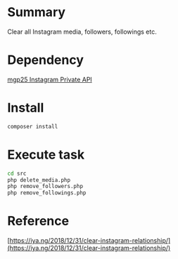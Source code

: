 # Summary

Clear all Instagram media, followers, followings etc.

# Dependency

[mgp25 Instagram Private API](https://github.com/mgp25/Instagram-API)

# Install

```bash
composer install
```

# Execute task

```bash
cd src
php delete_media.php
php remove_followers.php
php remove_followings.php
```

# Reference

[https://iya.ng/2018/12/31/clear-instagram-relationship/](https://iya.ng/2018/12/31/clear-instagram-relationship/)
